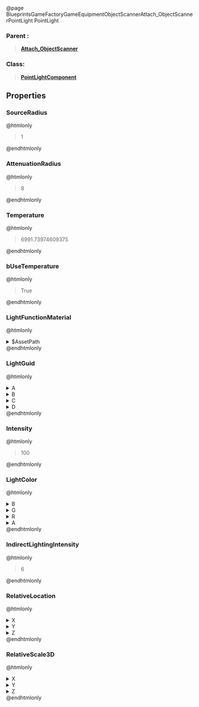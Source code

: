 @page BlueprintsGameFactoryGameEquipmentObjectScannerAttach_ObjectScannerPointLight PointLight
### Parent :
<b><a href="_blueprints_game_factory_game_equipment_object_scanner_attach__object_scanner.html"><blockquote>Attach_ObjectScanner</blockquote></a></b>
### Class:
<b><a href="_class_script_point_light_component.html"><blockquote>PointLightComponent</blockquote></a></b>
## Properties
### SourceRadius
@htmlonly
<blockquote>1</blockquote>
@endhtmlonly

### AttenuationRadius
@htmlonly
<blockquote>8</blockquote>
@endhtmlonly

### Temperature
@htmlonly
<blockquote>6991.73974609375</blockquote>
@endhtmlonly

### bUseTemperature
@htmlonly
<blockquote>True</blockquote>
@endhtmlonly

### LightFunctionMaterial
@htmlonly
<details>
 <summary>$AssetPath</summary>
<b><a href="_blueprints_game_factory_game_equipment_object_scanner_material_flickering_light.html"><blockquote>FlickeringLight</blockquote></a></b>
</details>
@endhtmlonly

### LightGuid
@htmlonly
<details>
 <summary>A</summary>
<blockquote>-685558955</blockquote>
</details>
<details>
 <summary>B</summary>
<blockquote>1340756729</blockquote>
</details>
<details>
 <summary>C</summary>
<blockquote>-1007363422</blockquote>
</details>
<details>
 <summary>D</summary>
<blockquote>1329257202</blockquote>
</details>
@endhtmlonly

### Intensity
@htmlonly
<blockquote>100</blockquote>
@endhtmlonly

### LightColor
@htmlonly
<details>
 <summary>B</summary>
<blockquote>255</blockquote>
</details>
<details>
 <summary>G</summary>
<blockquote>101</blockquote>
</details>
<details>
 <summary>R</summary>
<blockquote>0</blockquote>
</details>
<details>
 <summary>A</summary>
<blockquote>255</blockquote>
</details>
@endhtmlonly

### IndirectLightingIntensity
@htmlonly
<blockquote>6</blockquote>
@endhtmlonly

### RelativeLocation
@htmlonly
<details>
 <summary>X</summary>
<blockquote>3.528393507003784</blockquote>
</details>
<details>
 <summary>Y</summary>
<blockquote>-3.590839147567749</blockquote>
</details>
<details>
 <summary>Z</summary>
<blockquote>-1.621988296508789</blockquote>
</details>
@endhtmlonly

### RelativeScale3D
@htmlonly
<details>
 <summary>X</summary>
<blockquote>0</blockquote>
</details>
<details>
 <summary>Y</summary>
<blockquote>0</blockquote>
</details>
<details>
 <summary>Z</summary>
<blockquote>0</blockquote>
</details>
@endhtmlonly

